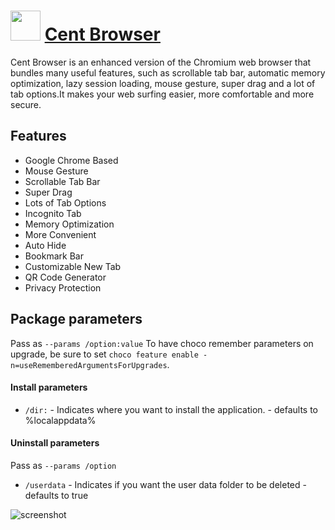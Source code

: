 # <img src="https://cdn.rawgit.com/JourneyOver/chocolatey-packages/475edf21f7a9a51c8bc5aabfb123bd8e41101f73/icons/centbrowser.png" width="48" height="48"/> [Cent Browser](https://chocolatey.org/packages/CentBrowser)

Cent Browser is an enhanced version of the Chromium web browser that bundles many useful features, such as scrollable tab bar, automatic memory optimization, lazy session loading, mouse gesture, super drag and a lot of tab options.It makes your web surfing easier, more comfortable and more secure.

## Features

-   Google Chrome Based
-   Mouse Gesture
-   Scrollable Tab Bar
-   Super Drag
-   Lots of Tab Options
-   Incognito Tab
-   Memory Optimization
-   More Convenient
-   Auto Hide
-   Bookmark Bar
-   Customizable New Tab
-   QR Code Generator
-   Privacy Protection

## Package parameters

Pass as `--params /option:value`
To have choco remember parameters on upgrade, be sure to set `choco feature enable -n=useRememberedArgumentsForUpgrades`.

#### Install parameters

-   `/dir:` - Indicates where you want to install the application. - defaults to %localappdata%

#### Uninstall parameters

Pass as `--params /option`

-   `/userdata` - Indicates if you want the user data folder to be deleted - defaults to true

![screenshot](https://raw.githubusercontent.com/JourneyOver/chocolatey-packages/master/readme_imgs/centbrowser.png)
